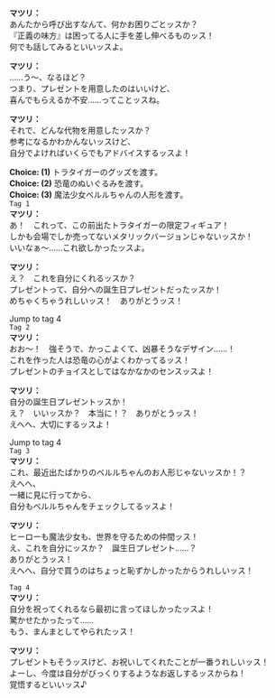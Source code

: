 # 

  
**マツリ：**  
あんたから呼び出すなんて、何かお困りごとッスか？  
『正義の味方』は困ってる人に手を差し伸べるものッス！  
何でも話してみるといいッスよ。  
  
**マツリ：**  
……う～、なるほど？  
つまり、プレゼントを用意したのはいいけど、  
喜んでもらえるか不安……ってことッスね。  
  
**マツリ：**  
それで、どんな代物を用意したッスか？  
参考になるかわかんないッスけど、  
自分でよければいくらでもアドバイスするッスよ！  
  
**Choice: (1)**  トラタイガーのグッズを渡す。  
**Choice: (2)**  恐竜のぬいぐるみを渡す。  
**Choice: (3)**  魔法少女ベルルちゃんの人形を渡す。  
`Tag 1`  
**マツリ：**  
あ！　これって、この前出たトラタイガーの限定フィギュア！  
しかも会場でしか売ってないメタリックバージョンじゃないッスか！  
いいなぁ～……これ欲しかったッスよ。  
  
**マツリ：**  
え？　これを自分にくれるッスか？  
プレゼントって、自分への誕生日プレゼントだったッスか！  
めちゃくちゃうれしいッス！　ありがとうッス！  
  
Jump to tag 4  
`Tag 2`  
**マツリ：**  
おお～！　強そうで、かっこよくて、凶暴そうなデザイン……！  
これを作った人は恐竜の心がよくわかってるッス！  
プレゼントのチョイスとしてはなかなかのセンスッスよ！  
  
**マツリ：**  
自分の誕生日プレゼントッスか！  
え？　いいッスか？　本当に！？　ありがとうッス！  
えへへ、大切にするッスよ！  
  
Jump to tag 4  
`Tag 3`  
**マツリ：**  
これ、最近出たばかりのベルルちゃんのお人形じゃないッスか！？  
えへへ、  
一緒に見に行ってから、  
自分もベルルちゃんをチェックしてるッスよ！  
  
**マツリ：**  
ヒーローも魔法少女も、世界を守るための仲間ッス！  
え、これを自分にッスか？　誕生日プレゼント……？  
ありがとうッス！  
えへへ、自分で買うのはちょっと恥ずかしかったからうれしいッス！  
  
`Tag 4`  
**マツリ：**  
自分を祝ってくれるなら最初に言ってほしかったッスよ！  
驚かせたかったって……  
もう、まんまとしてやられたッス！  
  
**マツリ：**  
プレゼントもそうッスけど、お祝いしてくれたことが一番うれしいッス！  
よーし、今度は自分がびっくりするようなお返しするッスからね！  
覚悟するといいッス♪  
